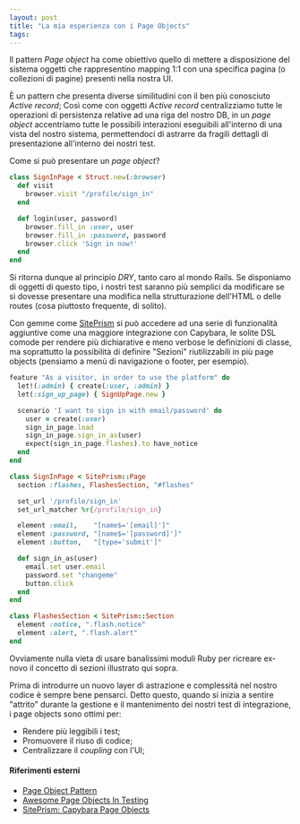 ```yaml
---
layout: post
title: "La mia esperienza con i Page Objects"
tags:
---
```


Il pattern *Page object* ha come obiettivo quello di mettere a disposizione
del sistema oggetti che rappresentino mapping 1:1 con una specifica
pagina (o collezioni di pagine) presenti nella nostra UI.

È un pattern che presenta diverse similitudini con il ben più conosciuto
*Active record*; Così come con oggetti *Active record* centralizziamo
tutte le operazioni di persistenza relative ad una riga del nostro DB,
in un *page object* accentriamo tutte le possibili interazioni eseguibili
all'interno di una vista del nostro sistema, permettendoci di astrarre da
fragili dettagli di presentazione all'interno dei nostri test.

Come si può presentare un *page object*?

```ruby
class SignInPage < Struct.new(:browser)
  def visit
    browser.visit "/profile/sign_in"
  end

  def login(user, password)
    browser.fill_in :user, user
    browser.fill_in :password, password
    browser.click 'Sign in now!'
  end
end
```

Si ritorna dunque al principio *DRY*, tanto caro al mondo Rails. Se disponiamo
di oggetti di questo tipo, i nostri test saranno più semplici da modificare se
si dovesse presentare una modifica nella strutturazione dell'HTML o delle 
routes (cosa piuttosto frequente, di solito).

Con gemme come [SitePrism](https://github.com/natritmeyer/site_prism) si può accedere
ad una serie di funzionalità aggiuntive come una maggiore integrazione con
Capybara, le solite DSL comode per rendere più dichiarative e meno verbose 
le definizioni di classe, ma soprattutto la possibilità di definire "Sezioni" 
riutilizzabili in più page objects (pensiamo a menù di navigazione o footer, 
per esempio).

```ruby
feature "As a visitor, in order to use the platform" do
  let!(:admin) { create(:user, :admin) }
  let(:sign_up_page) { SignUpPage.new }

  scenario 'I want to sign in with email/password' do
    user = create(:user)
    sign_in_page.load
    sign_in_page.sign_in_as(user)
    expect(sign_in_page.flashes).to have_notice
  end
end

class SignInPage < SitePrism::Page
  section :flashes, FlashesSection, "#flashes"

  set_url '/profile/sign_in'
  set_url_matcher %r{/profile/sign_in}

  element :email,    "[name$='[email]']"
  element :password, "[name$='[password]']"
  element :button,   "[type='submit']"

  def sign_in_as(user)
    email.set user.email
    password.set "changeme"
    button.click
  end
end

class FlashesSection < SitePrism::Section
  element :notice, ".flash.notice"
  element :alert, ".flash.alert"
end
```

Ovviamente nulla vieta di usare banalissimi moduli Ruby per ricreare ex-novo 
il concetto di sezioni illustrato qui sopra.

Prima di introdurre un nuovo layer di astrazione e complessità nel nostro codice
è sempre bene pensarci. Detto questo, quando si inizia a sentire "attrito"
durante la gestione e il mantenimento dei nostri test di integrazione, i page
objects sono ottimi per:

* Rendere più leggibili i test;
* Promuovere il riuso di codice;
* Centralizzare il *coupling* con l'UI;

#### Riferimenti esterni

* [Page Object Pattern](http://blog.josephwilk.net/cucumber/page-object-pattern.html)
* [Awesome Page Objects In Testing](http://itreallymatters.net/post/12242886944/awesome-page-objects-in-testing#.UiAgsGSPg0M)
* [SitePrism: Capybara Page Objects](http://www.natontesting.com/2012/05/02/siteprism-capybara-page-objects/)

